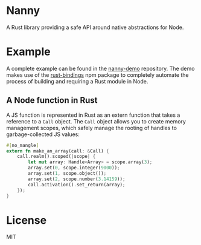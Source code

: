 # Nanny

A Rust library providing a safe API around native abstractions for Node.

# Example

A complete example can be found in the [nanny-demo](https://github.com/dherman/nanny-demo) repository. The demo makes use of the [rust-bindings](https://www.npmjs.com/package/rust-bindings) npm package to completely automate the process of building and requiring a Rust module in Node.

## A Node function in Rust

A JS function is represented in Rust as an extern function that takes a reference to a `Call` object. The `Call` object allows you to create memory management scopes, which safely manage the rooting of handles to garbage-collected JS values:

```rust
#[no_mangle]
extern fn make_an_array(call: &Call) {
    call.realm().scoped(|scope| {
        let mut array: Handle<Array> = scope.array(3);
        array.set(0, scope.integer(9000));
        array.set(1, scope.object());
        array.set(2, scope.number(3.14159));
        call.activation().set_return(array);
    });
}
```

# License

MIT

